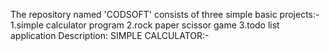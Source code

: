 The repository named 'CODSOFT' consists of three simple basic projects:-
1.simple calculator program
2.rock paper scissor game
3.todo list application
Description:
SIMPLE CALCULATOR:-
